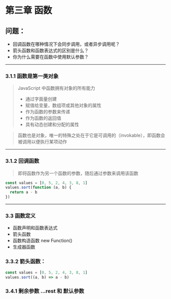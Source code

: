 # 第三章 函数

## 问题：

- 回调函数在哪种情况下会同步调用，或者异步调用呢？
- 箭头函数和函数表达式的区别是什么？
- 你为什么需要在函数中使用默认参数？

---

### 3.1.1 函数是第一类对象

> JavaScript 中函数拥有对象的所有能力
>
> - 通过字面量创建
> - 赋值给变量，数组项或其他对象的属性
> - 作为函数的参数来传递
> - 作为函数的返回值
> - 具有动态创建和分配的属性

> 函数也是对象，唯一的特殊之处在于它是可调用的（invokable），即函数会被调用以便执行某项动作

---

### 3.1.2 回调函数

> 即将函数作为另一个函数的参数，随后通过参数来调用该函数

```javascript
const values = [0, 5, 2, 4, 3, 8, 1]
values.sort(function (a, b) {
  return a - b
})
```

---

### 3.3 函数定义

- 函数声明和函数表达式
- 箭头函数
- 函数构造函数 new Function()
- 生成器函数

### 3.3.2 箭头函数：

```js
const values = [0, 5, 2, 4, 3, 8, 1]
values.sort((a, b) => a - b)
```

### 3.4.1 剩余参数 ...rest 和 默认参数
